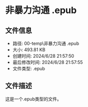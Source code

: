 ﻿# 非暴力沟通 .epub

## 文件信息
- 路径: 00-temp\非暴力沟通 .epub
- 大小: 493.81 KB
- 创建时间: 2024/6/28 21:57:50
- 最后修改时间: 2024/6/28 21:57:55
- 文件类型: .epub

## 文件描述
这是一个.epub类型的文件。

